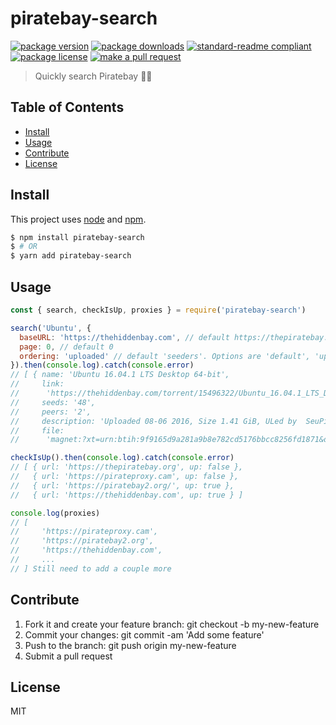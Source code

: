 
# piratebay-search
[![package version](https://img.shields.io/npm/v/piratebay-search.svg?style=flat-square)](https://npmjs.org/package/piratebay-search)
[![package downloads](https://img.shields.io/npm/dm/piratebay-search.svg?style=flat-square)](https://npmjs.org/package/piratebay-search)
[![standard-readme compliant](https://img.shields.io/badge/readme%20style-standard-brightgreen.svg?style=flat-square)](https://github.com/RichardLitt/standard-readme)
[![package license](https://img.shields.io/npm/l/piratebay-search.svg?style=flat-square)](https://npmjs.org/package/piratebay-search)
[![make a pull request](https://img.shields.io/badge/PRs-welcome-brightgreen.svg?style=flat-square)](http://makeapullrequest.com)

> Quickly search Piratebay 🏴‍☠️

## Table of Contents

- [Install](#install)
- [Usage](#usage)
- [Contribute](#contribute)
- [License](#License)

## Install

This project uses [node](https://nodejs.org) and [npm](https://www.npmjs.com). 

```sh
$ npm install piratebay-search
$ # OR
$ yarn add piratebay-search
```

## Usage

```js
const { search, checkIsUp, proxies } = require('piratebay-search')

search('Ubuntu', {
  baseURL: 'https://thehiddenbay.com', // default https://thepiratebay.org
  page: 0, // default 0
  ordering: 'uploaded' // default 'seeders'. Options are 'default', 'uploaded', 'size', 'uploadedBy', 'seeders' and 'leechers'
}).then(console.log).catch(console.error)
// [ { name: 'Ubuntu 16.04.1 LTS Desktop 64-bit',
//     link:
//      'https://thehiddenbay.com/torrent/15496322/Ubuntu_16.04.1_LTS_Desktop_64-bit',
//     seeds: '48',
//     peers: '2',
//     description: 'Uploaded 08-06 2016, Size 1.41 GiB, ULed by  SeuPirate ',
//     file:
//      'magnet:?xt=urn:btih:9f9165d9a281a9b8e782cd5176bbcc8256fd1871&dn=Ubuntu+16.04.1+LTS+Desktop+64-bit&tr=udp%3A%2F%2Ftracker.openbittorrent.com%3A80&tr=udp%3A%2F%2Ftracker.publicbt.com%3A80&tr=udp%3A%2F%2Ftracker.ccc.de%3A80' }, ...]

checkIsUp().then(console.log).catch(console.error)
// [ { url: 'https://thepiratebay.org', up: false },
//   { url: 'https://pirateproxy.cam', up: false },
//   { url: 'https://piratebay2.org/', up: true },
//   { url: 'https://thehiddenbay.com', up: true } ]

console.log(proxies)
// [
//     'https://pirateproxy.cam',
//     'https://piratebay2.org',
//     'https://thehiddenbay.com',
//     ...
// ] Still need to add a couple more

```

## Contribute

1. Fork it and create your feature branch: git checkout -b my-new-feature
2. Commit your changes: git commit -am 'Add some feature'
3. Push to the branch: git push origin my-new-feature 
4. Submit a pull request

## License

MIT
    